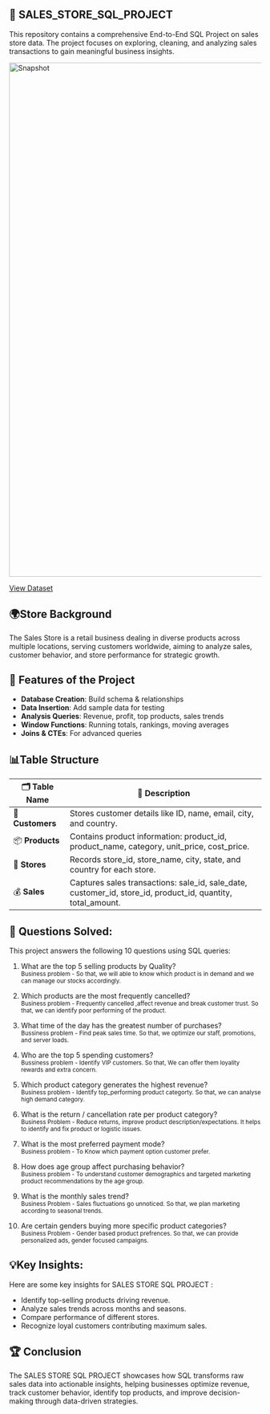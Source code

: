 ## 📌 SALES_STORE_SQL_PROJECT
This repository contains a comprehensive End-to-End SQL Project on sales store data. The project focuses on exploring, cleaning, and analyzing sales transactions to gain meaningful business insights.

<img width="1536" height="1024" alt="Snapshot" src="https://github.com/user-attachments/assets/c250cebc-9f11-420a-9a9a-394adef749b8" />

[View Dataset](https://github.com/prakartisharmas/SALES_STORE_SQL_PROJECT/blob/main/sales_store_dataset.xlsx)

## 🌍Store Background

The Sales Store is a retail business dealing in diverse products across multiple locations, serving customers worldwide, aiming to analyze sales, customer behavior, and store performance for strategic growth.


## 🔹 Features of the Project

- **Database Creation**:  Build schema & relationships
- **Data Insertion**:  Add sample data for testing
- **Analysis Queries**:  Revenue, profit, top products, sales trends
- **Window Functions**:  Running totals, rankings, moving averages
- **Joins & CTEs**:  For advanced queries

## 📊Table Structure 

| 🗂 Table Name    | 📌 Description                                                                                                    |
| ---------------- | ----------------------------------------------------------------------------------------------------------------- |
| 👥 **Customers** | Stores customer details like ID, name, email, city, and country.                                                  |
| 📦 **Products**  | Contains product information: product\_id, product\_name, category, unit\_price, cost\_price.                     |
| 🏬 **Stores**    | Records store\_id, store\_name, city, state, and country for each store.                                          |
| 💰 **Sales**     | Captures sales transactions: sale\_id, sale\_date, customer\_id, store\_id, product\_id, quantity, total\_amount. |


## 🎯 Questions Solved:
This project answers the following 10 questions using SQL queries:

1. What are the top 5 selling products by Quality?  
<sub>Business problem - So that, we will able to know which product is in demand and we can manage our stocks accordingly.</sub>

2. Which products are the most frequently cancelled?  
<sub>Business problem - Frequently cancelled ,affect revenue and break customer trust. So that, we can identify poor performing of the product.</sub>

3. What time of the day has the greatest number of purchases?  
<sub>Bussiness problem - Find peak sales time. So that, we optimize our staff, promotions, and server loads.</sub>

4. Who are the top 5 spending customers?  
<sub>Bussiness problem - Identify VIP customers. So that, We can offer them loyality rewards and extra concern.</sub>

5. Which product category generates the highest revenue?  
<sub>Business problem - Identify top_performing product categorty. So that, we can analyse high demand category.</sub>

6. What is the return / cancellation rate per product category?  
<sub>Business Problem - Reduce returns, improve product description/expectations. It helps to identify and fix product or logistic issues.</sub>

7. What is the most preferred payment mode?  
<sub>Business problem - To Know which payment option customer prefer.</sub>

8. How does age group affect purchasing behavior?  
<sub>Business problem - To understand customer demographics and targeted marketing product recommendations by the age group.</sub>

9. What is the monthly sales trend?  
<sub>Business Problem - Sales fluctuations go unnoticed. So that, we plan marketing according to seasonal trends.</sub>

10. Are certain genders buying more specific product categories?  
<sub>Business Problem - Gender based product prefrences. So that, we can provide personalized ads, gender focused campaigns.</sub>

## 💡Key Insights:
Here are some key insights for SALES STORE SQL PROJECT :

- Identify top-selling products driving revenue.
- Analyze sales trends across months and seasons.
- Compare performance of different stores.
- Recognize loyal customers contributing maximum sales.


## 🏆 Conclusion

The SALES STORE SQL PROJECT showcases how SQL transforms raw sales data into actionable insights, helping businesses optimize revenue, track customer behavior, identify top products, and improve decision-making through data-driven strategies.
